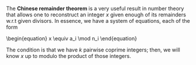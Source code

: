 The **Chinese remainder theorem** is a very useful result in number theory that allows one to reconstruct an integer $x$ given enough of its remainders w.r.t given divisors. In essence, we have a system of equations, each of the form

\begin{equation}
x \equiv a_i \mod n_i
\end{equation}

The condition is that we have $k$ pairwise coprime integers; then, we will know $x$ up to modulo the product of those integers.